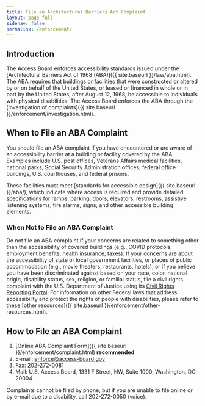 ```yaml
---
title: File an Architectural Barriers Act Complaint
layout: page-full
sidenav: false
permalink: /enforcement/
---
```

## Introduction

The Access Board enforces accessibility standards issued under the [Architectural Barriers Act of 1968 (ABA)]({{ site.baseurl }}/law/aba.html). The ABA requires that buildings or facilities that were constructed or altered by or on behalf of the United States, or leased or financed in whole or in part by the United States, after August 12, 1968, be accessible to individuals with physical disabilities. The Access Board enforces the ABA through the [investigation of complaints]({{ site.baseurl }}/enforcement/investigation.html).

## When to File an ABA Complaint

You should file an ABA complaint if you have encountered or are aware of an accessibility barrier at a building or facility covered by the ABA.  Examples include U.S. post offices, Veterans Affairs medical facilities, national parks, Social Security Administration offices, federal office buildings, U.S. courthouses, and federal prisons.

These facilities must meet [standards for accessible design]({{ site.baseurl }}/aba/), which indicate where access is required and provide detailed specifications for ramps, parking, doors, elevators, restrooms, assistive listening systems, fire alarms, signs, and other accessible building elements.

### When Not to File an ABA Complaint

Do not file an ABA complaint if your concerns are related to something other than the accessibility of covered buildings (e.g., COVID protocols, employment benefits, health insurance, taxes).  If your concerns are about the accessibility of state or local government facilities, or places of public accommodation (e.g., movie theaters, restaurants, hotels), or if you believe you have been discriminated against based on your race, color, national origin, disability status, sex, religion, or familial status, file a civil rights complaint with the U.S. Department of Justice using its [Civil Rights Reporting Portal](https://civilrights.justice.gov/report/). For information on other Federal laws that address accessibility and protect the rights of people with disabilities, please refer to these [other resources]({{ site.baseurl }}/enforcement/other-resources.html).

## How to File an ABA Complaint

1. [Online ABA Complaint Form]({{ site.baseurl }}/enforcement/complaint.html) **recommended**
2. E-mail: <enforce@access-board.gov>
3. Fax: 202-272-0081
4. Mail: U.S. Access Board, 1331 F Street, NW, Suite 1000, Washington, DC 20004

Complaints cannot be filed by phone, but if you are unable to file online or by e-mail due to a disability, call 202-272-0050 (voice).
